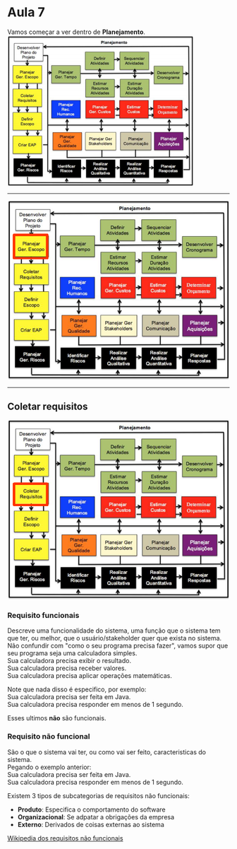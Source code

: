 # Aula 7
Vamos começar a ver dentro de **Planejamento**.  
![Planejamento](planejamento.PNG)  

---
![Planjear Ger. Escopo](gerenciaescopo.PNG)

---

## Coletar requisitos

![Coletar Requisitos](coletarrequisitos.PNG)

### Requisito funcionais  
Descreve uma funcionalidade do sistema, uma função que o sistema tem que ter, ou melhor, que o usuário/stakeholder quer que exista no sistema.  
Não confundir com "como o seu programa precisa fazer", vamos supor que seu programa seja uma calculadora simples.  
Sua calculadora precisa exibir o resultado.  
Sua calculadora precisa receber valores.  
Sua calculadora precisa aplicar operações matemáticas.  

Note que nada disso é especifico, por exemplo:  
Sua calculadora precisa ser feita em Java.  
Sua calculadora precisa responder em menos de 1 segundo.  

Esses ultimos **não** são funcionais.  

### Requisito não funcional  
São o que o sistema vai ter, ou como vai ser feito, caracteristicas do sistema.  
Pegando o exemplo anterior:  
Sua calculadora precisa ser feita em Java.  
Sua calculadora precisa responder em menos de 1 segundo.  

Existem 3 tipos de subcategorias de requisitos não funcionais:  
* **Produto**: Especifica o comportamento do software  
* **Organizacional**: Se adpatar a obrigações da empresa  
* **Externo**: Derivados de coisas externas ao sistema  

[Wikipedia dos requisitos não funcionais](https://pt.wikipedia.org/wiki/Requisito_n%C3%A3o_funcional)
